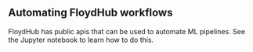 ## Automating FloydHub workflows

FloydHub has public apis that can be used to automate ML pipelines.
See the Jupyter notebook to learn how to do this.

